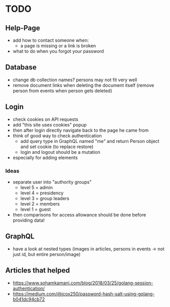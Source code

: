 # TODO

## Help-Page

- add how to contact someone when:
  - a page is missing or a link is broken
- what to do when you forgot your password

## Database

- change db collection names? persons may not fit very well
- remove document links when deleting the document itself (remove person from events when person gets deleted)

## Login

- check cookies on API requests
- add "this site uses cookies" popup
- then after login directly navigate back to the page he came from
- think of good way to check authentication
  - add query type in GraphQL named "me" and return Person object and set cookie (to replace restore)
  - login and logout should be a mutation
- especially for adding elements

### Ideas

- separate user into "authority groups"
  - level 5 = admin
  - level 4 = presidency
  - level 3 = group leaders
  - level 2 = members
  - level 1 = guest
- then comparisons for access allowance should be done before providing data!

## GraphQL

- have a look at nested types (images in articles, persons in events -> not just id, but entire person/image)

## Articles that helped

- <https://www.sohamkamani.com/blog/2018/03/25/golang-session-authentication/>
- <https://medium.com/@jcox250/password-hash-salt-using-golang-b041dc94cb72>
